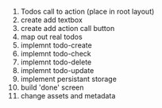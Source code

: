 1. Todos call to action (place in root layout)
2. create add textbox
3. create add action call button
4. map out real todos
5. implemnt todo-create
6. implemnt todo-check
7. implemnt todo-delete
8. implemnt todo-update
9. implement persistant storage
10. build 'done' screen
11. change assets and metadata
